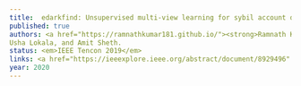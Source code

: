 ```yaml
---
title: 	edarkfind: Unsupervised multi-view learning for sybil account detection
published: true
authors: <a href="https://ramnathkumar181.github.io/"><strong>Ramnath Kumar</strong></a>, Shweta Yadav, Raminta Daniulaityte, Francois Lamy, Krishnaprasad Thirunarayan,
Usha Lokala, and Amit Sheth.
status: <em>IEEE Tencon 2019</em>
links: <a href="https://ieeexplore.ieee.org/abstract/document/8929496" class="boxed" role="button" target="_blank">PDF</a> <a href="https://github.com/RamnathKumar181/Temporal-Dynamics-and-Spatial-Content-in-IoT-Malware-Detection" class="boxed" role="button" target="_blank">Code</a>
year: 2020
---
```

